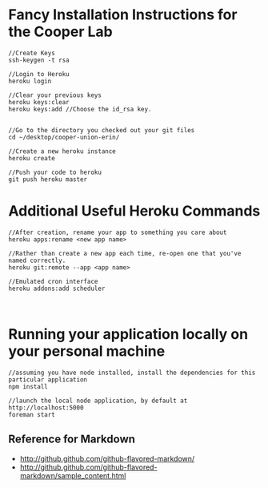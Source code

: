 Fancy Installation Instructions for the Cooper Lab
===========================================================

```
//Create Keys
ssh-keygen -t rsa

//Login to Heroku
heroku login

//Clear your previous keys
heroku keys:clear
heroku keys:add //Choose the id_rsa key.


//Go to the directory you checked out your git files
cd ~/desktop/cooper-union-erin/

//Create a new heroku instance
heroku create

//Push your code to heroku
git push heroku master
```

Additional Useful Heroku Commands
===========================================================

```
//After creation, rename your app to something you care about
heroku apps:rename <new app name>

//Rather than create a new app each time, re-open one that you've named correctly.
heroku git:remote --app <app name>

//Emulated cron interface
heroku addons:add scheduler



```

Running your application locally on your personal machine
===========================================================

```
//assuming you have node installed, install the dependencies for this particular application
npm install

//launch the local node application, by default at http://localhost:5000
foreman start

```


Reference for Markdown
------------------------
* http://github.github.com/github-flavored-markdown/
* http://github.github.com/github-flavored-markdown/sample_content.html